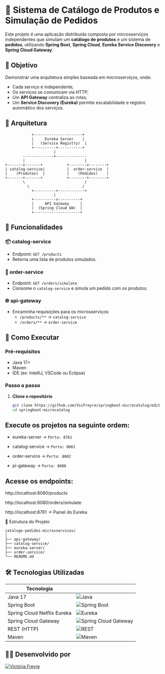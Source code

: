 # 🛒 Sistema de Catálogo de Produtos e Simulação de Pedidos

Este projeto é uma aplicação distribuída composta por microsserviços independentes que simulam um **catálogo de produtos** e um sistema de **pedidos**, utilizando **Spring Boot**, **Spring Cloud**, **Eureka Service Discovery** e **Spring Cloud Gateway**.

## 📌 Objetivo

Demonstrar uma arquitetura simples baseada em microsserviços, onde:
- Cada serviço é independente;
- Os serviços se comunicam via HTTP;
- Um **API Gateway** centraliza as rotas;
- Um **Service Discovery (Eureka)** permite escalabilidade e registro automático dos serviços.

## 🧱 Arquitetura


                +----------------------+
                |     Eureka Server    |
                |   (Service Registry)  |
                +----------+-----------+
                          |
            --------------+--------------
            |                           |
    +-------v-------+           +--------v--------+
    | catalog-service|          |  order-service  |
    |    (Produtos)  |          |    (Pedidos)    |
    +-------+-------+           +--------+--------+
            \                           /
              \                        /
                +----------+------------+
                          |
                +----------v----------+
                |     API Gateway     |
                |  (Spring Cloud GW)  |
                +---------------------+




## 🧪 Funcionalidades

### 📦 catalog-service
- Endpoint: `GET /products`
- Retorna uma lista de produtos simulados.

### 🛒 order-service
- Endpoint: `GET /orders/simulate`
- Consome o `catalog-service` e simula um pedido com os produtos.

### 🌐 api-gateway
- Encaminha requisições para os microsserviços:
  - `/products/**` → `catalog-service`
  - `/orders/**` → `order-service`

## 🚀 Como Executar

### Pré-requisitos
- Java 17+
- Maven
- IDE (ex: IntelliJ, VSCode ou Eclipse)

### Passo a passo

1. **Clone o repositório**
   ```bash
   git clone https://github.com/VicFreyre/springboot-microcatalog/edit/main/README.md
   cd springboot-microcatalog

## Execute os projetos na seguinte ordem:

- eureka-server → `Porta: 8761`

- catalog-service → `Porta: 8081`

- order-service → `Porta: 8082`

- pi-gateway → `Porta: 8080`

## Acesse os endpoints:

http://localhost:8080/products

http://localhost:8080/orders/simulate

http://localhost:8761 → Painel do Eureka

📁 Estrutura do Projeto

    catalogo-pedidos-microsservicos/
    │
    ├── api-gateway/
    ├── catalog-service/
    ├── eureka-server/
    ├── order-service/
    └── README.md


## 🛠️ Tecnologias Utilizadas

| Tecnologia                  |                                               |
|----------------------------|--------------------------------------------------|
| Java 17                    | ![Java](https://img.shields.io/badge/Java-17-blue?logo=java&logoColor=white)         |
| Spring Boot                | ![Spring Boot](https://img.shields.io/badge/Spring%20Boot-6DB33F?logo=springboot&logoColor=white)   |
| Spring Cloud Netflix Eureka| ![Eureka](https://img.shields.io/badge/Spring%20Cloud%20Netflix%20Eureka-6DB33F?logo=spring&logoColor=white) |
| Spring Cloud Gateway       | ![Spring Cloud Gateway](https://img.shields.io/badge/Spring%20Cloud%20Gateway-6DB33F?logo=spring&logoColor=white) |
| REST (HTTP)                | ![REST](https://img.shields.io/badge/REST-API-blue)                              |
| Maven                      | ![Maven](https://img.shields.io/badge/Maven-C71A36?logo=apachemaven&logoColor=white)          |




## 👩‍💻 Desenvolvido por
[![Victória Freyre](https://img.shields.io/badge/%20Victória%20Freyre-7D3C98?style=for-the-badge&logo=github&logoColor=white&animation=glow)](https://github.com/VicFreyre)

